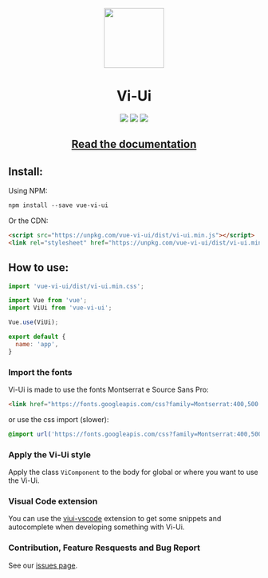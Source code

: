 <p align="center">
  <img src="https://raw.githubusercontent.com/vitta-health/Vi-Ui/master/docsSrc/assets/vi-ui.svg?sanitize=true" width="120px">
</p>
<h1 align="center">Vi-Ui</h1>
<p align="center">
  <a href="https://david-dm.org/vitta-health/Vi-Ui" title="dependencies status"><img src="https://david-dm.org/vitta-health/Vi-Ui/status.svg"/></a>
  <a href="https://github.com/vitta-health/Vi-Ui/blob/master/LICENSE" title="Licente Mit"><img src="https://img.shields.io/badge/License-MIT-blue.svg"/></a>
  <a href="https://travis-ci.org/vitta-health/Vi-Ui" title="Travis CI"><img src="https://travis-ci.org/vitta-health/Vi-Ui.svg?branch=master"/></a>
</p>

<h2 align="center"><a href="https://vitta-health.github.io/Vi-Ui/">Read the documentation</a></h2>

## Install:

Using NPM:

```html static
npm install --save vue-vi-ui
```

Or the CDN:
```html static
<script src="https://unpkg.com/vue-vi-ui/dist/vi-ui.min.js"></script>
<link rel="stylesheet" href="https://unpkg.com/vue-vi-ui/dist/vi-ui.min.css">
```


## How to use:

```js static
import 'vue-vi-ui/dist/vi-ui.min.css';

import Vue from 'vue';
import ViUi from 'vue-vi-ui';

Vue.use(ViUi);

export default {
  name: 'app',
}
```

### Import the fonts

Vi-Ui is made to use the fonts Montserrat e Source Sans Pro:

```html static
<link href="https://fonts.googleapis.com/css?family=Montserrat:400,500|Source+Sans+Pro:400,400i,700,700i" rel="stylesheet">
```

or use the css import (slower):

```css static
@import url('https://fonts.googleapis.com/css?family=Montserrat:400,500|Source+Sans+Pro:400,400i,700,700i');
```

### Apply the Vi-Ui style

Apply the class `ViComponent` to the body for global or where you want to use the Vi-Ui.

### Visual Code extension

You can use the <a href="https://github.com/pablovieiras/viui-vscode">viui-vscode</a> extension to get some snippets and autocomplete when developing something with Vi-Ui.

### Contribution, Feature Resquests and Bug Report

See our <a href="https://github.com/vitta-health/Vi-Ui/issues">issues page</a>.
